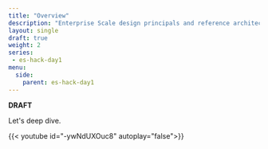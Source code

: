 ```yaml
---
title: "Overview"
description: "Enterprise Scale design principals and reference architecture overview."
layout: single
draft: true
weight: 2
series:
 - es-hack-day1
menu:
  side:
    parent: es-hack-day1
---
```


**DRAFT**

Let's deep dive.

{{< youtube id="-ywNdUXOuc8" autoplay="false">}}
